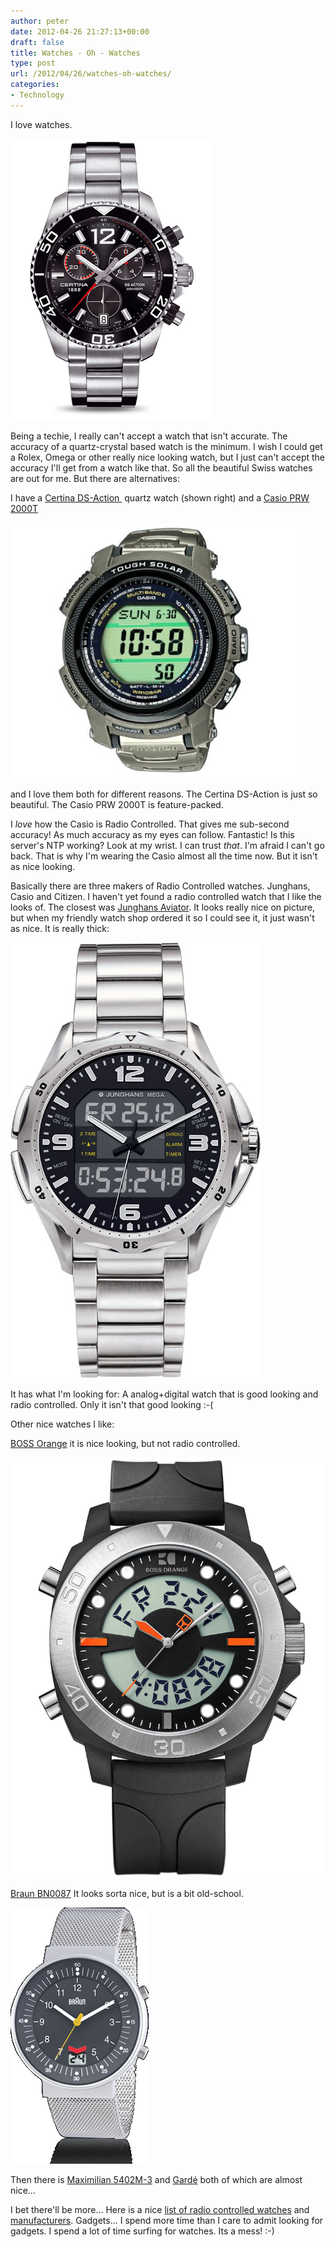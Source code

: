 ```yaml
---
author: peter
date: 2012-04-26 21:27:13+00:00
draft: false
title: Watches - Oh - Watches
type: post
url: /2012/04/26/watches-oh-watches/
categories:
- Technology
---
```


I love watches.

![](certina1.png)

Being a techie, I really can't accept a watch that isn't accurate. The accuracy of a quartz-crystal based watch is the minimum. I wish I could get a Rolex, Omega or other really nice looking watch, but I just can't accept the accuracy I'll get from a watch like that. So all the beautiful Swiss watches are out for me. But there are alternatives:

<!-- more -->

I have a [Certina DS-Action ](http://www.certina.com/Collection/Gent-Quartz-Collection/DS-Action.aspx?m=1) quartz watch (shown right) and a [Casio PRW 2000T](https://www.google.com/search?hl=en&safe=off&client=ubuntu&hs=FsW&channel=fs&q=prw+2000t&bav=on.2,or.r_gc.r_pw.r_cp.r_qf.,cf.osb&biw=1421&bih=867&um=1&ie=UTF-8&tbm=isch&source=og&sa=N&tab=wi&ei=KbaZT7PzG8n64QTouunEBg)

![](Casio-PRW-2000T1.png)

and I love them both for different reasons. The Certina DS-Action is just so beautiful. The Casio PRW 2000T is feature-packed.

I _love_ how the Casio is Radio Controlled. That gives me sub-second accuracy! As much accuracy as my eyes can follow. Fantastic! Is this server's NTP working? Look at my wrist. I can trust _that_. I'm afraid I can't go back. That is why I'm wearing the Casio almost all the time now. But it isn't as nice looking.

Basically there are three makers of Radio Controlled watches. Junghans, Casio and Citizen. I haven't yet found a radio controlled watch that I like the looks of. The closest was [Junghans Aviator](http://www.junghansradiocontrolledwatches.co.uk/product/72/?PHPSESSID=6c721bcc17bf6045d3f398c26472ef45). It looks really nice on picture, but when my friendly watch shop ordered it so I could see it, it just wasn't as nice. It is really thick:

![](JUNGHANS-Aviator-Chronograph-056-4700.jpg)

It has what I'm looking for: A analog+digital watch that is good looking and radio controlled. Only it isn't that good looking :-(

Other nice watches I like:

[BOSS Orange](http://www.bosswatches.co.uk/p-314-boss-orange-watch-1512678.aspx) it is nice looking, but not radio controlled.

![](boss-orange.jpg)


[Braun BN0087](http://www.braun-clocks.com/watch/BN0087) It looks sorta nice, but is a bit old-school.

![](Braun-BN0087.png)

Then there is [Maximilian 5402M-3](http://www.amazon.com/Maximilian-Controlled-Digital-Chronograph-5402M-3/dp/B0046K6G7G/ref=sr_1_6?s=watches&ie=UTF8&qid=1335476595&sr=1-6) and [Gardé](http://de3.netpure.de/cgi-bin/baseportal.pl?htx=/ruhla/uhr02_detail&katalognr==200003) both of which are almost nice...

I bet there'll be more... Here is a nice [list of radio controlled watches](http://www.atomic-clock.org.uk/watches/radio-controlled-watches.php) and [manufacturers](http://forums.watchuseek.com/f2/only-casio-citizen-makes-radio-controlled-watches-596958.html#post4366144). Gadgets... I spend more time than I care to admit looking for gadgets. I spend a lot of time surfing for watches. Its a mess! :-)

